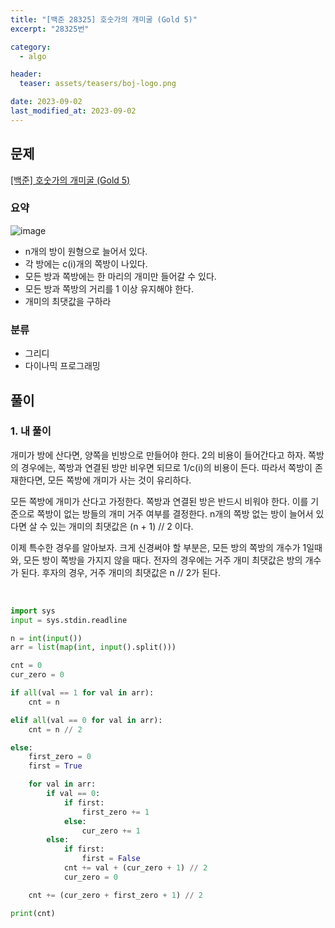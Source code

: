 ```yaml
---
title: "[백준 28325] 호숫가의 개미굴 (Gold 5)"
excerpt: "28325번"

category:
  - algo

header:
  teaser: assets/teasers/boj-logo.png

date: 2023-09-02
last_modified_at: 2023-09-02
---
```


## 문제

[[백준] 호숫가의 개미굴 (Gold 5)](https://www.acmicpc.net/problem/28325)

### 요약

![image](https://upload.acmicpc.net/bf045d97-0759-4480-9d77-6f369b75d711/-/preview/)

- n개의 방이 원형으로 늘어서 있다.
- 각 방에는 c(i)개의 쪽방이 나있다.
- 모든 방과 쪽방에는 한 마리의 개미만 들어갈 수 있다.
- 모든 방과 쪽방의 거리를 1 이상 유지해야 한다.
- 개미의 최댓값을 구하라

### 분류

- 그리디
- 다이나믹 프로그래밍

## 풀이

### 1. 내 풀이

개미가 방에 산다면, 양쪽을 빈방으로 만들어야 한다. 2의 비용이 들어간다고 하자. 쪽방의 경우에는, 쪽방과 연결된 방만 비우면 되므로 1/c(i)의 비용이 든다. 따라서 쪽방이 존재한다면, 모든 쪽방에 개미가 사는 것이 유리하다.

모든 쪽방에 개미가 산다고 가정한다. 쪽방과 연결된 방은 반드시 비워야 한다. 이를 기준으로 쪽방이 없는 방들의 개미 거주 여부를 결정한다. n개의 쪽방 없는 방이 늘어서 있다면 살 수 있는 개미의 최댓값은 (n + 1) // 2 이다.

이제 특수한 경우를 알아보자. 크게 신경써야 할 부분은, 모든 방의 쪽방의 개수가 1일때와, 모든 방이 쪽방을 가지지 않을 때다. 전자의 경우에는 거주 개미 최댓값은 방의 개수가 된다. 후자의 경우, 거주 개미의 최댓값은 n // 2가 된다.

<br>

```python
import sys
input = sys.stdin.readline

n = int(input())
arr = list(map(int, input().split()))

cnt = 0
cur_zero = 0

if all(val == 1 for val in arr):
    cnt = n

elif all(val == 0 for val in arr):
    cnt = n // 2

else:
    first_zero = 0
    first = True

    for val in arr:
        if val == 0:
            if first:
                first_zero += 1
            else:
                cur_zero += 1
        else:
            if first:
                first = False
            cnt += val + (cur_zero + 1) // 2
            cur_zero = 0

    cnt += (cur_zero + first_zero + 1) // 2

print(cnt)

```
